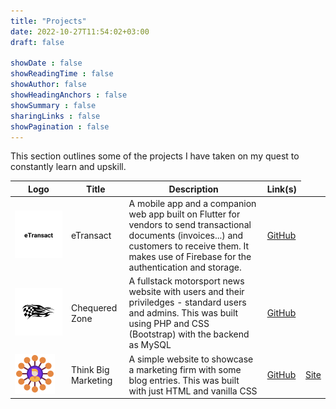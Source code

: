 ```yaml
---
title: "Projects"
date: 2022-10-27T11:54:02+03:00
draft: false

showDate : false
showReadingTime : false
showAuthor: false
showHeadingAnchors : false
showSummary : false
sharingLinks : false
showPagination : false
---
```


This section outlines some of the projects I have taken on my quest to constantly learn and upskill.
<!--more-->

<table>
    <thead>
        <tr>
            <th>Logo</th>
            <th>Title</th>
            <th>Description</th>
            <th>Link(s)</th>
        </tr>
    </thead>
    <tbody>
         <tr>
            <td><img class="customEntitityAlbum" src="img/etransact-text-logo.png"/></td>
            <td>eTransact</td>
            <td>A mobile app and a companion web app built on Flutter for vendors to send transactional documents (invoices...) and customers to receive them. It makes use of Firebase for the authentication and storage. </td>
            <td><a target="_blank" href="https://github.com/insidemordecai/etransact/">GitHub</a></td>
        </tr>
         <tr>
            <td><img class="customEntitityAlbum" src="img/cz-logo.png"/></td>
            <td>Chequered Zone</td>
            <td>A fullstack motorsport news website with users and their priviledges - standard users and admins. This was built using PHP and CSS (Bootstrap) with the backend as MySQL</td>
            <td><a target="_blank" href="https://github.com/insidemordecai/chequered-zone/">GitHub</a></td>
        </tr>
         <tr>
            <td><img class="customEntitityAlbum" src="img/tbm-logo.png"/></td>
            <td>Think Big Marketing</td>
            <td>A simple website to showcase a marketing firm with some blog entries. This was built with just HTML and vanilla CSS</td>
            <td><a target="_blank" href="https://github.com/insidemordecai/think-big-marketing/">GitHub</a></td>
            <td><a target="_blank" href="https://insidemordecai.github.io/think-big-marketing/">Site</a></td>
        </tr>
    </tbody>
</table>